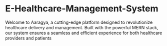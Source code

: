 # E-Healthcare-Management-System
Welcome to Aaragya, a cutting-edge platform designed to revolutionize healthcare delivery and management. Built with the powerful MERN stack, our system ensures a seamless and efficient experience for both healthcare providers and patients
